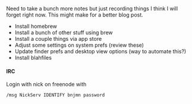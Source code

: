 


Need to take a bunch more notes but just recording things I think I will forget right now.
This might make for a better blog post.

- Install homebrew
- Install a bunch of other stuff using brew
- Install a couple things via app store
- Adjust some settings on system prefs (review these)
- Update finder prefs and desktop view options (way to automate this?)
- Install blahfiles



#### IRC

Login with nick on freenode with


```
/msg NickServ IDENTIFY bnjmn password
```
